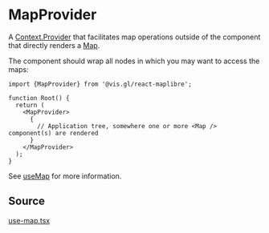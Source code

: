 # MapProvider

A [Context.Provider](https://reactjs.org/docs/context.html#contextprovider) that facilitates map operations outside of the component that directly renders a [Map](./map.md).

The component should wrap all nodes in which you may want to access the maps:

```tsx
import {MapProvider} from '@vis.gl/react-maplibre';

function Root() {
  return (
    <MapProvider>
      {
        // Application tree, somewhere one or more <Map /> component(s) are rendered
      }
    </MapProvider>
  );
}
```

See [useMap](./use-map.md) for more information.


## Source

[use-map.tsx](https://github.com/visgl/react-maplibre/tree/1.0-release/src/components/use-map.tsx)
